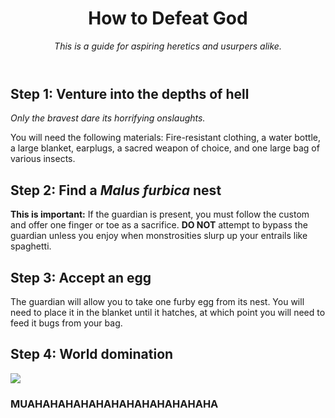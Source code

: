 <header>
<!--
  <<< Author notes: Course header >>>
  Include a 1280×640 image, course title in sentence case, and a concise description in emphasis.
  In your repository settings: enable template repository, add your 1280×640 social image, auto delete head branches.
  Add your open source license, GitHub uses MIT license.
-->

# How to Defeat God

_This is a guide for aspiring heretics and usurpers alike._

</header>

<!--
  <<< Author notes: Step 1 >>>
  Choose 3-5 steps for your course.
  The first step is always the hardest, so pick something easy!
  Link to docs.github.com for further explanations.
  Encourage users to open new tabs for steps!
-->

## Step 1: Venture into the depths of hell

_Only the bravest dare its horrifying onslaughts._

You will need the following materials:
Fire-resistant clothing, 
a water bottle,
a large blanket,
earplugs,
a sacred weapon of choice,
and one large bag of various insects.

## Step 2: Find a _Malus furbica_ nest

**This is important:** If the guardian is present, you must follow the custom
and offer one finger or toe as a sacrifice. **DO NOT** attempt to bypass the guardian
unless you enjoy when monstrosities slurp up your entrails like spaghetti.

## Step 3: Accept an egg

The guardian will allow you to take one furby egg from its nest.
You will need to place it in the blanket until it hatches, 
at which point you will need to feed it bugs from your bag.

## Step 4: World domination
![](https://ih1.redbubble.net/image.3356223470.6233/raf,360x360,075,t,fafafa:ca443f4786.jpg)
### MUAHAHAHAHAHAHAHAHAHAHAHAHA




<!--
1. Open a new browser tab, and work on the steps in your second tab while you read the instructions in this tab.
1. Open the **pull requests** tab.
1. Click **New pull request**, for the branches to compare, select `base: main` and `compare: start-markdown`.
1. Click **Create pull request**.
1. In this pull request, go to the **Files changed** tab. We made an empty file `index.md` for you.
1. Select **Edit file** from the three dotted **...** menu in the upper right corner of the file view on `index.md`.
1. On the **Edit file** tab, add a `#`, followed by a **space**, before any content you like to make it an H1 Header. You can add more headers, using one to six `#` characters followed by a **space**.
1. Above your new content, click **Preview**.
1. At the bottom of the page, type a short, meaningful commit message that describes the change you made to the file.
1. Click **Commit changes**.
1. Wait about 20 seconds then refresh this page (the one you're following instructions from). [GitHub Actions](https://docs.github.com/en/actions) will automatically update to the next step.

<footer>


  <<< Author notes: Footer >>>
  Add a link to get support, GitHub status page, code of conduct, license link.


---

Get help: [Post in our discussion board](https://github.com/orgs/skills/discussions/categories/communicate-using-markdown) &bull; [Review the GitHub status page](https://www.githubstatus.com/)

&copy; 2023 GitHub &bull; [Code of Conduct](https://www.contributor-covenant.org/version/2/1/code_of_conduct/code_of_conduct.md) &bull; [MIT License](https://gh.io/mit)

</footer>
-->
